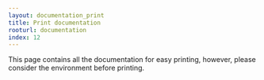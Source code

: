 ```yaml
---
layout: documentation_print
title: Print documentation
rooturl: documentation
index: 12
---
```


This page contains all the documentation for easy printing, however, please consider the environment before printing.
